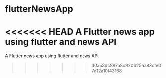 # flutterNewsApp


<<<<<<< HEAD
A Flutter news app using flutter and news API
=======
A Flutter news app using flutter and news API
>>>>>>> d0a58dc887a8c920425aa83cfe07d12a10f43168
